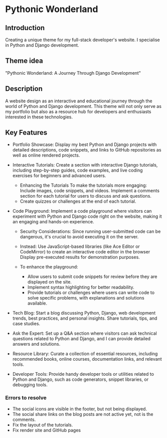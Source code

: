 # Pythonic Wonderland

## Introduction

Creating a unique theme for my full-stack developer's website. I specialise in Python and Django development.

## Theme idea

"Pythonic Wonderland: A Journey Through Django Development"

## Description

A website design as an interactive and educational journey through the world of Python and Django development. This theme will not only serve as my portfolio but also as a resource hub for developers and enthusiasts interested in these technologies.

## Key Features

- Portfolio Showcase: Display my best Python and Django projects with detailed descriptions, code snippets, and links to GitHub repositories as well as online rendered projects.

- Interactive Tutorials: Create a section with interactive Django tutorials, including step-by-step guides, code examples, and live coding exercises for beginners and advanced users.

  - Enhancing the Tutorials
To make the tutorials more engaging:
Include images, code snippets, and videos.
Implement a comments section for each tutorial for users to discuss and ask questions.
  - Create quizzes or challenges at the end of each tutorial.

- Code Playground: Implement a code playground where visitors can experiment with Python and Django code right on the website, making it an engaging and hands-on experience.
  - Security Considerations:
Since running user-submitted code can be dangerous, it's crucial to avoid executing it on the server.
  - Instead:
  Use JavaScript-based libraries (like Ace Editor or CodeMirror) to create an interactive code editor in the browser Display pre-executed results for demonstration purposes.

  - To enhance the playground:
    - Allow users to submit code snippets for review before they are displayed on the site.
    - Implement syntax highlighting for better readability.
    - Provide tutorials or challenges where users can write code to solve specific problems, with explanations and solutions available.

- Tech Blog: Start a blog discussing Python, Django, web development trends, best practices, and personal insights. Share tutorials, tips, and case studies.

- Ask the Expert: Set up a Q&A section where visitors can ask technical questions related to Python and Django, and I can provide detailed answers and solutions.

- Resource Library: Curate a collection of essential resources, including recommended books, online courses, documentation links, and relevant tools.

- Developer Tools: Provide handy developer tools or utilities related to Python and Django, such as code generators, snippet libraries, or debugging tools.

### Errors to resolve

- The social icons are visible in the footer, but not being displayed.
- The social share links on the blog posts are not active yet, not is the comments.
- Fix the layout of the tutorials.
- Fix render site and GitHub pages
